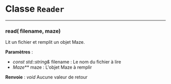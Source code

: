 # Classe `Reader`

---

### read( filename, maze)
Lit un fichier et remplit un objet Maze.

**Paramètres** :
- *const std::string&*  filename : Le nom du fichier à lire
- *Maze***  maze : L'objet Maze à remplir

**Renvoie** :  *void*  Aucune valeur de retour

